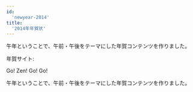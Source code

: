 ```yaml
---
id:
  'newyear-2014'
title:
  '2014年年賀状'
---
```


午年ということで、午前・午後をテーマにした年賀コンテンツを作りました。

年賀サイト:

<a href="https://butchi.github.io/nenga/2014/" style="text-decoration: none;"><div class="link-box"><div class="img-box"><div style="background-image: url('https://butchi.github.io/nenga/2014/ogp.png');"></div></div><div class="text-box"><p class="title">Go! Zen! Go! Go!</p><p class="description">午年ということで、午前・午後をテーマにした年賀コンテンツを作りました。</p></div></div></a>
